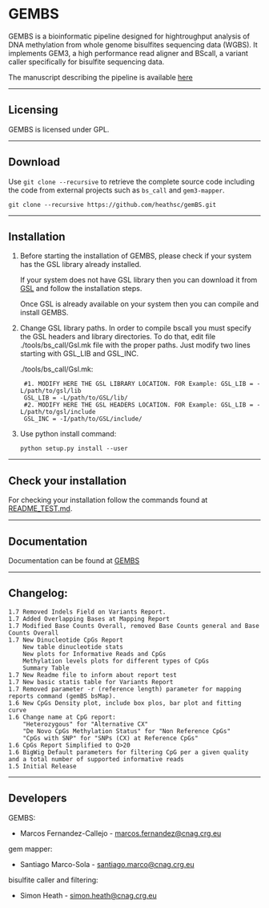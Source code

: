 GEMBS
=====

GEMBS is a bioinformatic pipeline designed for hightroughput analysis of DNA methylation from whole genome bisulfites sequencing data (WGBS). It implements GEM3, a high performance read aligner and BScall, a variant caller specifically for bisulfite sequencing data.


The manuscript describing the pipeline is available [here](https://www.biorxiv.org/content/early/2017/10/11/201988)

---------   
Licensing
---------

GEMBS is licensed under GPL.

--------
Download
--------

Use ``git clone --recursive`` to retrieve the complete source code including the code from external projects such as ``bs_call`` and ``gem3-mapper``.

    git clone --recursive https://github.com/heathsc/gemBS.git

------------
Installation
------------

1) Before starting the installation of GEMBS, please check if your system has the GSL library already installed.

    If your system does not have GSL library then you can download it from [GSL](https://www.gnu.org/software/gsl/) and follow the installation steps. 

    Once GSL is already available on your system then you can compile and install GEMBS.

2) Change GSL library paths. In order to compile bscall you must specify the GSL headers and library directories. 
   To do that, edit file ./tools/bs_call/Gsl.mk file with the proper paths. Just modify two lines starting with GSL_LIB and GSL_INC.

    ./tools/bs_call/Gsl.mk:  

        #1. MODIFY HERE THE GSL LIBRARY LOCATION. FOR Example: GSL_LIB = -L/path/to/gsl/lib
        GSL_LIB = -L/path/to/GSL/lib/
        #2. MODIFY HERE THE GSL HEADERS LOCATION. FOR Example: GSL_LIB = -L/path/to/gsl/include
        GSL_INC = -I/path/to/GSL/include/ 

3) Use python install command:

    ``python setup.py install --user``

-----------------------
Check your installation
-----------------------

For checking your installation follow the commands found at [README_TEST.md](test/README_TEST.md).


-------------
Documentation
-------------

Documentation can be found at [GEMBS](http://statgen.cnag.cat/GEMBS/)


----------
Changelog:
----------
    1.7 Removed Indels Field on Variants Report.
    1.7 Added Overlapping Bases at Mapping Report
    1.7 Modified Base Counts Overall, removed Base Counts general and Base Counts Overall
    1.7 New Dinucleotide CpGs Report
        New table dinucleotide stats
        New plots for Informative Reads and CpGs
        Methylation levels plots for different types of CpGs
        Summary Table
    1.7 New Readme file to inform about report test
    1.7 New basic statis table for Variants Report
    1.7 Removed parameter -r (reference length) parameter for mapping reports command (gemBS bsMap).
    1.6 New CpGs Density plot, include box plos, bar plot and fitting curve
    1.6 Change name at CpG report:
        "Heterozygous" for "Alternative CX"
        "De Novo CpGs Methylation Status" for "Non Reference CpGs"
        "CpGs with SNP" for "SNPs (CX) at Reference CpGs"
    1.6 CpGs Report Simplified to Q>20
    1.6 BigWig Default parameters for filtering CpG per a given quality and a total number of supported informative reads   
    1.5 Initial Release  


----------
Developers
----------
 
 GEMBS:
 * Marcos Fernandez-Callejo - marcos.fernandez@cnag.crg.eu
 
 gem mapper:
 * Santiago Marco-Sola - santiago.marco@cnag.crg.eu

 bisulfite caller and filtering:
 * Simon Heath - simon.heath@cnag.crg.eu


